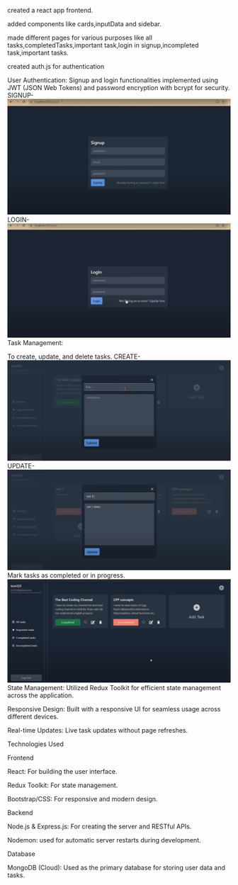 created a react app frontend.

added components like cards,inputData and sidebar.

made different pages for various purposes like all tasks,completedTasks,important task,login in signup,incompleted task,important tasks.

created auth.js for authentication

User Authentication: Signup and login functionalities implemented using JWT (JSON Web Tokens) and password encryption with bcrypt for security.
SIGNUP-
![image_url](https://github.com/SuhaniBharti/TaskManagement/blob/66131bce09e5203e7702708cef7393289235377c/Screenshot%202024-11-15%20065747.png)
LOGIN-
![image_url](https://github.com/SuhaniBharti/TaskManagement/blob/874c15675c199f1fea02bf5f45652cf6026280b1/Screenshot%202024-11-15%20065900.png)
Task Management:

To create, update, and delete tasks.
CREATE-
![image_url](https://github.com/SuhaniBharti/TaskManagement/blob/1c469ebc8d505234b203432177052f3ad06e7c5d/ADD.png)
UPDATE-
![image_url](https://github.com/SuhaniBharti/TaskManagement/blob/4632b1f3a3732b239ecc40fa1d0ae7bfba9c00ad/update.png)
Mark tasks as completed or in progress.
![image_url](https://github.com/SuhaniBharti/TaskManagement/blob/fc3ef2d3ec4c978985e1ac29fb8c2c8df074b58b/Screenshot%202024-11-15%20070015.png)
State Management: Utilized Redux Toolkit for efficient state management across the application.

Responsive Design: Built with a responsive UI for seamless usage across different devices.

Real-time Updates: Live task updates without page refreshes.

Technologies Used

Frontend

React: For building the user interface.

Redux Toolkit: For state management.

Bootstrap/CSS: For responsive and modern design.

Backend

Node.js & Express.js: For creating the server and RESTful APIs.

Nodemon: used for automatic server restarts during development.

Database

MongoDB (Cloud): Used as the primary database for storing user data and tasks.
